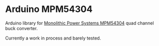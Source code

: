# Arduino MPM54304
Arduino library for [Monolithic Power Systems MPM54304](https://www.monolithicpower.com/en/mpm54304.html) quad channel buck converter.

Currently a work in process and barely tested.